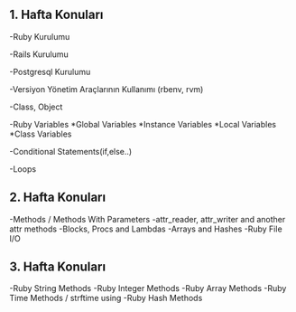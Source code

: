 ## 1. Hafta Konuları

-Ruby Kurulumu

-Rails Kurulumu

-Postgresql Kurulumu

-Versiyon Yönetim Araçlarının Kullanımı (rbenv, rvm)

-Class, Object

-Ruby Variables
 *Global Variables
 *Instance Variables
 *Local Variables
 *Class Variables

-Conditional Statements(if,else..)

-Loops


## 2. Hafta Konuları

-Methods / Methods With Parameters
-attr_reader, attr_writer and another attr methods
-Blocks, Procs and Lambdas
-Arrays and Hashes
-Ruby File I/O


## 3. Hafta Konuları

-Ruby String Methods
-Ruby Integer Methods
-Ruby Array Methods
-Ruby Time Methods / strftime using
-Ruby Hash Methods